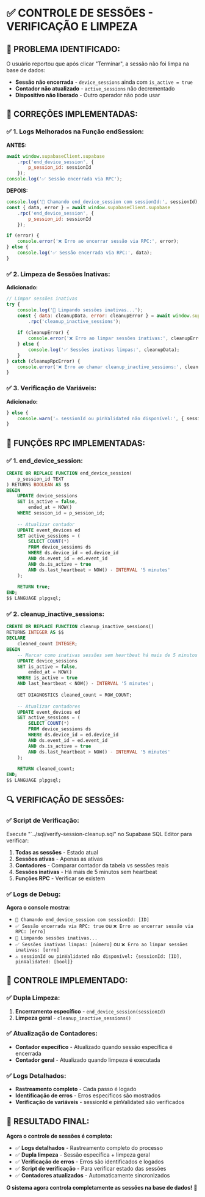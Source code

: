 # ✅ CONTROLE DE SESSÕES - VERIFICAÇÃO E LIMPEZA

## 🎯 **PROBLEMA IDENTIFICADO:**

O usuário reportou que após clicar "Terminar", a sessão não foi limpa na base de dados:
- **Sessão não encerrada** - `device_sessions` ainda com `is_active = true`
- **Contador não atualizado** - `active_sessions` não decrementado
- **Dispositivo não liberado** - Outro operador não pode usar

## 🔧 **CORREÇÕES IMPLEMENTADAS:**

### ✅ **1. Logs Melhorados na Função endSession:**

**ANTES:**
```javascript
await window.supabaseClient.supabase
    .rpc('end_device_session', {
        p_session_id: sessionId
    });
console.log('✅ Sessão encerrada via RPC');
```

**DEPOIS:**
```javascript
console.log('🔄 Chamando end_device_session com sessionId:', sessionId);
const { data, error } = await window.supabaseClient.supabase
    .rpc('end_device_session', {
        p_session_id: sessionId
    });

if (error) {
    console.error('❌ Erro ao encerrar sessão via RPC:', error);
} else {
    console.log('✅ Sessão encerrada via RPC:', data);
}
```

### ✅ **2. Limpeza de Sessões Inativas:**

**Adicionado:**
```javascript
// Limpar sessões inativas
try {
    console.log('🧹 Limpando sessões inativas...');
    const { data: cleanupData, error: cleanupError } = await window.supabaseClient.supabase
        .rpc('cleanup_inactive_sessions');
    
    if (cleanupError) {
        console.error('❌ Erro ao limpar sessões inativas:', cleanupError);
    } else {
        console.log('✅ Sessões inativas limpas:', cleanupData);
    }
} catch (cleanupRpcError) {
    console.error('❌ Erro ao chamar cleanup_inactive_sessions:', cleanupRpcError);
}
```

### ✅ **3. Verificação de Variáveis:**

**Adicionado:**
```javascript
} else {
    console.warn('⚠️ sessionId ou pinValidated não disponível:', { sessionId, pinValidated });
}
```

## 🎯 **FUNÇÕES RPC IMPLEMENTADAS:**

### ✅ **1. end_device_session:**

```sql
CREATE OR REPLACE FUNCTION end_device_session(
    p_session_id TEXT
) RETURNS BOOLEAN AS $$
BEGIN
    UPDATE device_sessions
    SET is_active = false,
        ended_at = NOW()
    WHERE session_id = p_session_id;
    
    -- Atualizar contador
    UPDATE event_devices ed
    SET active_sessions = (
        SELECT COUNT(*)
        FROM device_sessions ds
        WHERE ds.device_id = ed.device_id
        AND ds.event_id = ed.event_id
        AND ds.is_active = true
        AND ds.last_heartbeat > NOW() - INTERVAL '5 minutes'
    );
    
    RETURN true;
END;
$$ LANGUAGE plpgsql;
```

### ✅ **2. cleanup_inactive_sessions:**

```sql
CREATE OR REPLACE FUNCTION cleanup_inactive_sessions()
RETURNS INTEGER AS $$
DECLARE
    cleaned_count INTEGER;
BEGIN
    -- Marcar como inativas sessões sem heartbeat há mais de 5 minutos
    UPDATE device_sessions
    SET is_active = false,
        ended_at = NOW()
    WHERE is_active = true
    AND last_heartbeat < NOW() - INTERVAL '5 minutes';
    
    GET DIAGNOSTICS cleaned_count = ROW_COUNT;
    
    -- Atualizar contadores
    UPDATE event_devices ed
    SET active_sessions = (
        SELECT COUNT(*)
        FROM device_sessions ds
        WHERE ds.device_id = ed.device_id
        AND ds.event_id = ed.event_id
        AND ds.is_active = true
        AND ds.last_heartbeat > NOW() - INTERVAL '5 minutes'
    );
    
    RETURN cleaned_count;
END;
$$ LANGUAGE plpgsql;
```

## 🔍 **VERIFICAÇÃO DE SESSÕES:**

### ✅ **Script de Verificação:**

Execute "`../sql/verify-session-cleanup.sql" no Supabase SQL Editor para verificar:

1. **Todas as sessões** - Estado atual
2. **Sessões ativas** - Apenas as ativas
3. **Contadores** - Comparar contador da tabela vs sessões reais
4. **Sessões inativas** - Há mais de 5 minutos sem heartbeat
5. **Funções RPC** - Verificar se existem

### ✅ **Logs de Debug:**

**Agora o console mostra:**
- `🔄 Chamando end_device_session com sessionId: [ID]`
- `✅ Sessão encerrada via RPC: true` ou `❌ Erro ao encerrar sessão via RPC: [erro]`
- `🧹 Limpando sessões inativas...`
- `✅ Sessões inativas limpas: [número]` ou `❌ Erro ao limpar sessões inativas: [erro]`
- `⚠️ sessionId ou pinValidated não disponível: {sessionId: [ID], pinValidated: [bool]}`

## 🎯 **CONTROLE IMPLEMENTADO:**

### ✅ **Dupla Limpeza:**
1. **Encerramento específico** - `end_device_session(sessionId)`
2. **Limpeza geral** - `cleanup_inactive_sessions()`

### ✅ **Atualização de Contadores:**
- **Contador específico** - Atualizado quando sessão específica é encerrada
- **Contador geral** - Atualizado quando limpeza é executada

### ✅ **Logs Detalhados:**
- **Rastreamento completo** - Cada passo é logado
- **Identificação de erros** - Erros específicos são mostrados
- **Verificação de variáveis** - sessionId e pinValidated são verificados

## 🎉 **RESULTADO FINAL:**

**Agora o controle de sessões é completo:**

- ✅ **Logs detalhados** - Rastreamento completo do processo
- ✅ **Dupla limpeza** - Sessão específica + limpeza geral
- ✅ **Verificação de erros** - Erros são identificados e logados
- ✅ **Script de verificação** - Para verificar estado das sessões
- ✅ **Contadores atualizados** - Automaticamente sincronizados

**O sistema agora controla completamente as sessões na base de dados!** 🎉


